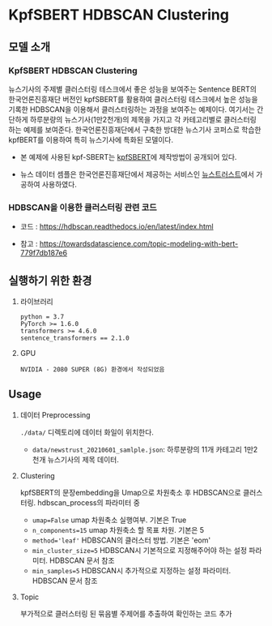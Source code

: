 # KpfSBERT HDBSCAN Clustering

## 모델 소개

### KpfSBERT HDBSCAN Clustering

뉴스기사의 주제별 클러스터링 테스크에서 좋은 성능을 보여주는 Sentence BERT의 한국언론진흥재단 버전인 kpfSBERT를 활용하여 클러스터링 테스크에서 높은 성능을 기록한 HDBSCAN을 이용해서 클러스터링하는 과정을 보여주는 예제이다.
여기서는 간단하게 하루분량의 뉴스기사(1만2천개)의 제목을 가지고 각 카테고리별로 클러스터링 하는 예제를 보여준다.
한국언론진흥재단에서 구축한 방대한 뉴스기사 코퍼스로 학습한 kpfBERT를 이용하여 특히 뉴스기사에 특화된 모델이다.

- 본 예제에 사용된 kpf-SBERT는 [kpfSBERT](https://github.com/KPFBERT/kpfSBERT)에 제작방법이 공개되어 있다.

- 뉴스 데이터 셈플은 한국언론진흥재단에서 제공하는 서비스인 [뉴스트러스트](http://newstrust.kr/)에서 가공하여 사용하였다.


### HDBSCAN을 이용한 클러스터링 관련 코드

- 코드 : https://hdbscan.readthedocs.io/en/latest/index.html

- 참고 : https://towardsdatascience.com/topic-modeling-with-bert-779f7db187e6


## 실행하기 위한 환경

1. 라이브러리

    ```
    python = 3.7
    PyTorch >= 1.6.0
    transformers >= 4.6.0
    sentence_transformers == 2.1.0
    
    ```
    
2. GPU

    ```
    NVIDIA - 2080 SUPER (8G) 환경에서 작성되었음
    ```

## Usage

1. 데이터 Preprocessing

   `./data/` 디렉토리에 데이터 화일이 위치한다.

   - `data/newstrust_20210601_samlple.json`: 하루분량의 11개 카테고리 1만2천개 뉴스기사의 제목 데이터.

   
2. Clustering  

    kpfSBERT의 문장embedding을 Umap으로 차원축소 후 HDBSCAN으로 클러스터링.
    hdbscan_process의 파라미터 중
    - `umap=False` umap 차원축소 실행여부. 기본은 True
    - `n_components=15` umap 차원축소 할 목표 차원. 기본은 5
    - `method='leaf'` HDBSCAN의 클러스터 방법. 기본은 'eom'
    - `min_cluster_size=5` HDBSCAN시 기본적으로 지정해주어야 하는 설정 파라미터. HDBSCAN 문서 참조
    - `min_samples=5` HDBSCAN시 추가적으로 지정하는 설정 파라미터. HDBSCAN 문서 참조
    
3. Topic

    부가적으로 클러스터링 된 묶음별 주제어를 추출하여 확인하는 코드 추가
